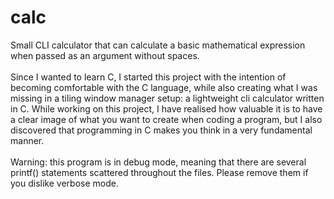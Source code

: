 # calc
Small CLI calculator that can calculate a basic mathematical expression when passed as an argument without spaces.
<br /> <br />
Since I wanted to learn C, I started this project with the intention of becoming comfortable with the C language,
while also creating what I was missing in a tiling window manager setup: a lightweight cli calculator written in C.
While working on this project, I have realised how valuable it is to have a clear image of what you want to create when coding a program, but I also
discovered that programming in C makes you think in a very fundamental manner.
<br /> <br />
Warning: this program is in debug mode, meaning that there are several printf() statements scattered throughout the files.
Please remove them if you dislike verbose mode.
